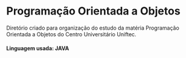 # Programação Orientada a Objetos

Diretório criado para organização do estudo da matéria Programação Orientada a Objetos do Centro Universitário Uniftec.

#### Linguagem usada: JAVA
